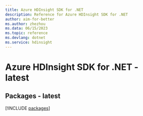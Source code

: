 ```yaml
---
title: Azure HDInsight SDK for .NET
description: Reference for Azure HDInsight SDK for .NET
author: aim-for-better
ms.author: zhezhou
ms.data: 06/15/2023
ms.topic: reference
ms.devlang: dotnet
ms.service: hdinsight
---
```

# Azure HDInsight SDK for .NET - latest
## Packages - latest
[!INCLUDE [packages](hdinsight-index.md)]